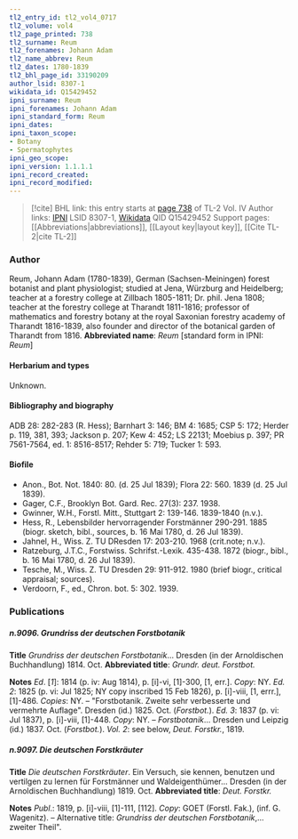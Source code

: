 ```yaml
---
tl2_entry_id: tl2_vol4_0717
tl2_volume: vol4
tl2_page_printed: 738
tl2_surname: Reum
tl2_forenames: Johann Adam
tl2_name_abbrev: Reum
tl2_dates: 1780-1839
tl2_bhl_page_id: 33190209
author_lsid: 8307-1
wikidata_id: Q15429452
ipni_surname: Reum
ipni_forenames: Johann Adam
ipni_standard_form: Reum
ipni_dates: 
ipni_taxon_scope: 
- Botany
- Spermatophytes
ipni_geo_scope: 
ipni_version: 1.1.1.1
ipni_record_created: 
ipni_record_modified:
---
```


> [!cite] BHL link: this entry starts at [page 738](https://www.biodiversitylibrary.org/page/33190209) of TL-2 Vol. IV
> Author links: [IPNI](https://www.ipni.org/a/8307-1) LSID 8307-1, [Wikidata](https://www.wikidata.org/wiki/Q15429452) QID Q15429452
> Support pages: [[Abbreviations|abbreviations]], [[Layout key|layout key]], [[Cite TL-2|cite TL-2]]

### Author

Reum, Johann Adam (1780-1839), German (Sachsen-Meiningen) forest botanist and plant physiologist; studied at Jena, Würzburg and Heidelberg; teacher at a forestry college at Zillbach 1805-1811; Dr. phil. Jena 1808; teacher at the forestry college at Tharandt 1811-1816; professor of mathematics and forestry botany at the royal Saxonian forestry academy of Tharandt 1816-1839, also founder and director of the botanical garden of Tharandt from 1816. 
**Abbreviated name**: *Reum* \[standard form in IPNI: *Reum*\]

#### Herbarium and types

Unknown.

#### Bibliography and biography

ADB 28: 282-283 (R. Hess); Barnhart 3: 146; BM 4: 1685; CSP 5: 172; Herder p. 119, 381, 393; Jackson p. 207; Kew 4: 452; LS 22131; Moebius p. 397; PR 7561-7564, ed. 1: 8516-8517; Rehder 5: 719; Tucker 1: 593.

#### Biofile

- Anon., Bot. Not. 1840: 80. (d. 25 Jul 1839); Flora 22: 560. 1839 (d. 25 Jul 1839).
- Gager, C.F., Brooklyn Bot. Gard. Rec. 27(3): 237. 1938.
- Gwinner, W.H., Forstl. Mitt., Stuttgart 2: 139-146. 1839-1840 (n.v.).
- Hess, R., Lebensbilder hervorragender Forstmänner 290-291. 1885 (biogr. sketch, bibl., sources, b. 16 Mai 1780, d. 26 Jul 1839).
- Jahnel, H., Wiss. Z. TU DResden 17: 203-210. 1968 (crit.note; n.v.).
- Ratzeburg, J.T.C., Forstwiss. Schrifst.-Lexik. 435-438. 1872 (biogr., bibl., b. 16 Mai 1780, d. 26 Jul 1839).
- Tesche, M., Wiss. Z. TU Dresden 29: 911-912. 1980 (brief biogr., critical appraisal; sources).
- Verdoorn, F., ed., Chron. bot. 5: 302. 1939.

### Publications

##### n.9096. Grundriss der deutschen Forstbotanik

**Title**
*Grundriss der deutschen Forstbotanik*... Dresden (in der Arnoldischen Buchhandlung) 1814. Oct.
**Abbreviated title**: *Grundr. deut. Forstbot.*

**Notes**
*Ed*. \[*1*\]: 1814 (p. iv: Aug 1814), p. \[i\]-vi, \[1\]-300, \[1, err.\]. *Copy*: NY.
*Ed. 2*: 1825 (p. vi: Jul 1825; NY copy inscribed 15 Feb 1826), p. \[i\]-viii, \[1, errr.\], \[1\]-486. *Copies*: NY. – "Forstbotanik. Zweite sehr verbesserte und vermehrte Auflage". Dresden (id.) 1825. Oct. (*Forstbot.*).
*Ed. 3*: 1837 (p. vi: Jul 1837), p. \[i\]-viii, \[1\]-448. *Copy*: NY. – *Forstbotanik*... Dresden und Leipzig (id.) 1837. Oct. (*Forstbot.*).
*Vol. 2*: see below, *Deut. Forstkr.*, 1819.

##### n.9097. Die deutschen Forstkräuter

**Title**
*Die deutschen Forstkräuter*. Ein Versuch, sie kennen, benutzen und vertilgen zu lernen für Forstmänner und Waldeigenthümer... Dresden (in der Arnoldischen Buchhandlung) 1819. Oct.
**Abbreviated title**: *Deut. Forstkr.*

**Notes**
*Publ*.: 1819, p. \[i\]-viii, \[1\]-111, \[112\]. *Copy*: GOET (Forstl. Fak.), (inf. G. Wagenitz). – Alternative title: *Grundriss der deutschen Forstbotanik*,... zweiter Theil".

